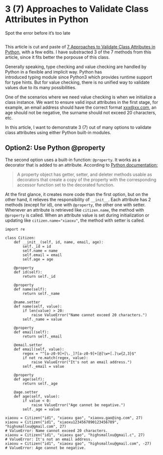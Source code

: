 
# 3 (7) Approaches to Validate Class Attributes in Python
Spot the error before it’s too late

![]()

This article is cut and paste of [7 Approaches to Validate Class Attributes in Python](https://towardsdatascience.com/6-approaches-to-validate-class-attributes-in-python-b51cffb8c4ea#8a8eu), with a few edits. I have substracted 3 of the 7 methods from this article, since it fits better the porpouse of this class.

Generally speaking, type checking and value checking are handled by Python in a flexible and implicit way. Python has introduced typing module since Python3 which provides runtime support for type hints. But for value checking, there is no unified way to validate values due to its many possibilities.    

One of the scenarios where we need value checking is when we initialize a class instance. We want to ensure valid input attributes in the first stage, for example, an email address should have the correct format xxx@xx.com, an age should not be negative, the surname should not exceed 20 characters, etc.     

In this article, I want to demonstrate 3 (7) out of many options to validate class attributes using either Python built-in modules.

## Option2: Use Python @property

The second option uses a built-in function: ````@property````. It works as a decorator that is added to an attribute. According to [Python documentation:](https://docs.python.org/3/library/functions.html#property)

> A property object has getter, setter, and deleter methods usable as decorators that create a copy of the property with the corresponding accessor function set to the decorated function.


At the first glance, it creates more code than the first option, but on the other hand, it relieves the responsibility of ````__init__````. Each attribute has 2 methods (except for id), one with ````@property````, the other one with setter. Whenever an attribute is retrieved like ````citizen.name````, the method with ````@property```` is called. When an attribute value is set during initialization or updating like ````citizen.name="xiaoxu"````, the method with setter is called.

```
import re

class Citizen:
    def __init__(self, id, name, email, age):
        self._id = id
        self.name = name
        self.email = email
        self.age = age

    @property
    def id(self):
        return self._id

    @property
    def name(self):
        return self._name

    @name.setter
    def name(self, value):
        if len(value) > 20:
            raise ValueError("Name cannot exceed 20 characters.")
        self._name = value

    @property
    def email(self):
        return self._email

    @email.setter
    def email(self, value):
        regex = "^[a-z0-9]+[\._]?[a-z0-9]+[@]\w+[.]\w{2,3}$"
        if not re.match(regex, value):
            raise ValueError("It's not an email address.")
        self._email = value

    @property
    def age(self):
        return self._age

    @age.setter
    def age(self, value):
        if value < 0:
            raise ValueError("Age cannot be negative.")
        self._age = value

xiaoxu = Citizen("id1", "xiaoxu gao", "xiaoxu.gao@ing.com", 27)
xiaoxu = Citizen("id1", "xiaoxu1234567890123456789", "highsmallxu@gmail.com", 27)
# ValueError: Name cannot exceed 20 characters.
xiaoxu = Citizen("id1", "xiaoxu gao", "highsmallxu@gmail.c", 27)
# ValueError: It's not an email address.
xiaoxu = Citizen("id1", "xiaoxu gao", "highsmallxu@gmail.com", -27)
# ValueError: Age cannot be negative.

```


